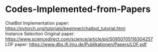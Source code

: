 # Codes-Implemented-from-Papers
ChatBot Implementation paper: https://pytorch.org/tutorials/beginner/chatbot_tutorial.html                                        
Instance Selection Original paper: https://www.sciencedirect.com/science/article/pii/S0950705116304257                                 
LOF paper: https://www.dbs.ifi.lmu.de/Publikationen/Papers/LOF.pdf
